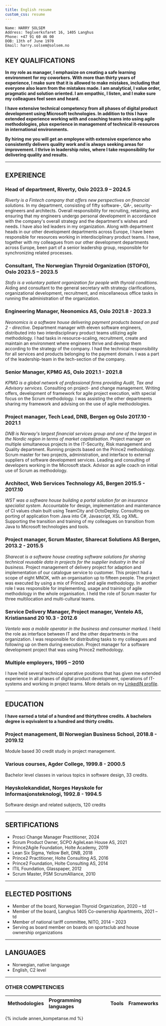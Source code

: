 ```yaml
---
title: English resume
custom_css: resume
---
```


```text
Name: HARRY SOLSEM
Address: Teglverksfaret 16, 1405 Langhus
Phone: +47 91 60 46 00
DOB: 13th of June 1970
Email: harry.solsem@solsem.no
```

## KEY QUALIFICATIONS

**In my role as manager, I emphasize on creating a safe learning environment for my coworkers. With more than thirty years of experience, I make sure that it is allowed to make mistakes, including that everyone also learn from the mistakes made. I am analytical, I value order, pragmatic and solution oriented. I am empathic, I listen, and I make sure my colleagues feel seen and heard.**

**I have extensive technical competency from all phases of digital product development using Microsoft technologies. In addition to this I have extended experience working with and coaching teams into using agile methodologies, plus experience in management of technical it-resources in international environments.**

**By hiring me you will get an employee with extensive experience who consistently delivers quality work and is always seeking areas for improvement. I thrive in leadership roles, where I take responsibility for delivering quality and results.**

***

## EXPERIENCE

### Head of department, Riverty, Oslo 2023.9 – 2024.5

*Riverty is a Fintech company that offers new perspectives on financial solutions.*
In my department, consisting of fifty software-, QA-, security-engineers and architects. Overall responsibility for recruiting, retaining, and ensuring that my engineers undergo personal development in accordance with the company's overall strategy and the department's wishes and needs. I have also led leaders in my organization. Along with department heads in our other development departments across Europe, I have been responsible for resources working in interdisciplinary product teams. I have, together with my colleagues from our other development departments across Europe, been part of a senior leadership group, responsible for synchronizing related processes.

### Consultant, The Norwegian Thyroid Organization (STOFO), Oslo 2023.5 – 2023.5

*Stofo is a voluntary patient organization for people with thyroid conditions.*
Aiding and consultant to the general secretary with strategy clarifications, organizational development, recruitment, and miscellaneous office tasks in running the administration of the organization.

### Engineering Manager, Neonomics AS, Oslo 2021.8 - 2023.3

*Neonomics is a software house delivering payment products based on psd 2 - directive.*
Department manager with eleven software engineers, distributed into two interdisciplinary product teams utilizing agile methodology. I had tasks in resource-scaling, recruitment, create and maintain an environment where engineers thrive and develop them according to the strategy of the company. I had the technical responsibility for all services and products belonging to the payment domain. I was a part of the leadership-team in the tech-section of the company.

### Senior Manager, KPMG AS, Oslo 2021.1 - 2021.8

*KPMG is a global network of professional firms providing Audit, Tax and Advisory services.*
Consulting on project- and change management. Writing offers, development of framework for agile project execution, with special focus on the Scrum methodology. I was assisting the other departments sharing my framework and advising on the use of agile methodologies.

### Project manager, Tech Lead, DNB, Bergen og Oslo 2017.10 - 2021.1

*DNB is Norway's largest financial services group and one of the largest in the Nordic region in terms of market capitalisation.*
Project manager on multiple simultaneous projects in the IT-Security, Risk management and Quality department. Running projects based on the Prince2 methodology. Scrum master for two projects, administration, and interface to external suppliers of software development services. Leading and consulting of developers working in the Microsoft stack. Advisor as agile coach on initial use of Scrum as methodology.

### Architect, Web Services Technology AS, Bergen 2015.5 - 2017.10

*WST was a software house building a portal solution for an insurance specialist system.*
Accountable for design, implementation and maintenance of CI values chain built using TeamCity and OctoDeploy. Consulting on porting of application from Java into C#, Javascript, XSL og XML. Supporting the transition and training of my colleagues on transition from Java to Microsoft technologies and tools.

### Project manager, Scrum Master, Sharecat Solutions AS Bergen, 2013.2 - 2015.5

*Sharecat is a software house creating software solutions for sharing technical reusable data in projects for the supplier industry in the oil
business.*
Project management of delivery project for adaption and implementation of our catalogue service to customer. This project had a scope of eight MNOK, with an organisation up to fifteen people. The project was executed by using a mix of Prince2 and agile methodology. In another role I was responsible for implementing, usage and training of agile methodology in the whole organisation. I held the role of Scrum master for three multilocation and multi-cultural teams.

### Service Delivery Manager, Project manager, Ventelo AS, Kristiansand 20 10.3 - 2012.6

*Ventelo was a mobile operator in the business and consumer marked.*
I held the role as interface between IT and the other departments in the organization. I was responsible for distributing tasks to my colleagues and following up on them during execution. Project manager for a software development project that was using Prince2 methodology.

### Multiple employers, 1995 – 2010

I have held several technical operative positions that has given me extended experience in all phases of digital product development, operations of IT-systems and working in project teams. More details on my [LinkedIN profile](https://bit.ly/solsemlinkedin).

***

## EDUCATION

**I have earned a total of a hundred and thirtythree credits. A bachelors degree is eqvivalent to a hundred and thirty credits.**

### Project management, BI Norwegian Business School, 2018.8 - 2019.12

Module based 30 credit study in project management.

### Various courses, Agder College, 1999.8 - 2000.5

Bachelor level classes in various topics in software design, 33 credits.

### Høyskolekandidat, Norges Høyskole for Informasjonsteknologi, 1992.8 - 1994.5

Software design and related subjects, 120 credits

***

## SERTIFICATIONS

* Prosci Change Manager Practitioner, 2024
* Scrum Product Owner, SCPO AgileLean House AS, 2021
* Prince2Agile Foundation, Holte Academy, 2019
* Lean Six Sigma, Yellow Belt, DNB, 2018
* Prince2 Practitioner, Holte Consulting AS, 2016
* Prince2 Foundation, Holte Consulting AS, 2014
* ITIL Foundation, Glasspaper, 2012
* Scrum Master, PSM ScrumAlliance, 2010

***

## ELECTED POSITIONS

* Member of the board, Norwegian Thyroid Organization, 2020 – td
* Member of the board, Langhus 1405 Co-ownership Apartments, 2021 – td
* Member of national tariff committee, NITO, 2014 – 2023
* Serving as board member on boards on sportsclub and house ownership organizations

***

## LANGUAGES

* Norwegian, native language
* English, C2 level

***

### OTHER COMPETENCIES

| Methodologies            | Programming languages | Tools                        | Frameworks                   |
| :----                    |:----                  |:----                         |:----                         |
{% include annen_kompetanse.md %}
